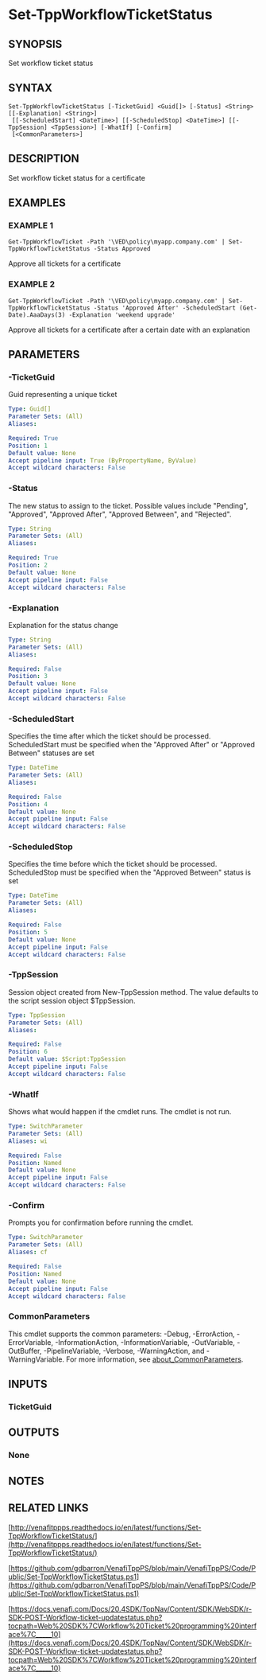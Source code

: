 # Set-TppWorkflowTicketStatus

## SYNOPSIS
Set workflow ticket status

## SYNTAX

```
Set-TppWorkflowTicketStatus [-TicketGuid] <Guid[]> [-Status] <String> [[-Explanation] <String>]
 [[-ScheduledStart] <DateTime>] [[-ScheduledStop] <DateTime>] [[-TppSession] <TppSession>] [-WhatIf] [-Confirm]
 [<CommonParameters>]
```

## DESCRIPTION
Set workflow ticket status for a certificate

## EXAMPLES

### EXAMPLE 1
```
Get-TppWorkflowTicket -Path '\VED\policy\myapp.company.com' | Set-TppWorkflowTicketStatus -Status Approved
```

Approve all tickets for a certificate

### EXAMPLE 2
```
Get-TppWorkflowTicket -Path '\VED\policy\myapp.company.com' | Set-TppWorkflowTicketStatus -Status 'Approved After' -ScheduledStart (Get-Date).AaaDays(3) -Explanation 'weekend upgrade'
```

Approve all tickets for a certificate after a certain date with an explanation

## PARAMETERS

### -TicketGuid
Guid representing a unique ticket

```yaml
Type: Guid[]
Parameter Sets: (All)
Aliases:

Required: True
Position: 1
Default value: None
Accept pipeline input: True (ByPropertyName, ByValue)
Accept wildcard characters: False
```

### -Status
The new status to assign to the ticket.
Possible values include "Pending", "Approved", "Approved After", "Approved Between", and "Rejected".

```yaml
Type: String
Parameter Sets: (All)
Aliases:

Required: True
Position: 2
Default value: None
Accept pipeline input: False
Accept wildcard characters: False
```

### -Explanation
Explanation for the status change

```yaml
Type: String
Parameter Sets: (All)
Aliases:

Required: False
Position: 3
Default value: None
Accept pipeline input: False
Accept wildcard characters: False
```

### -ScheduledStart
Specifies the time after which the ticket should be processed.
ScheduledStart must be specified when the "Approved After" or "Approved Between" statuses are set

```yaml
Type: DateTime
Parameter Sets: (All)
Aliases:

Required: False
Position: 4
Default value: None
Accept pipeline input: False
Accept wildcard characters: False
```

### -ScheduledStop
Specifies the time before which the ticket should be processed.
ScheduledStop must be specified when the "Approved Between" status is set

```yaml
Type: DateTime
Parameter Sets: (All)
Aliases:

Required: False
Position: 5
Default value: None
Accept pipeline input: False
Accept wildcard characters: False
```

### -TppSession
Session object created from New-TppSession method. 
The value defaults to the script session object $TppSession.

```yaml
Type: TppSession
Parameter Sets: (All)
Aliases:

Required: False
Position: 6
Default value: $Script:TppSession
Accept pipeline input: False
Accept wildcard characters: False
```

### -WhatIf
Shows what would happen if the cmdlet runs.
The cmdlet is not run.

```yaml
Type: SwitchParameter
Parameter Sets: (All)
Aliases: wi

Required: False
Position: Named
Default value: None
Accept pipeline input: False
Accept wildcard characters: False
```

### -Confirm
Prompts you for confirmation before running the cmdlet.

```yaml
Type: SwitchParameter
Parameter Sets: (All)
Aliases: cf

Required: False
Position: Named
Default value: None
Accept pipeline input: False
Accept wildcard characters: False
```

### CommonParameters
This cmdlet supports the common parameters: -Debug, -ErrorAction, -ErrorVariable, -InformationAction, -InformationVariable, -OutVariable, -OutBuffer, -PipelineVariable, -Verbose, -WarningAction, and -WarningVariable. For more information, see [about_CommonParameters](http://go.microsoft.com/fwlink/?LinkID=113216).

## INPUTS

### TicketGuid
## OUTPUTS

### None
## NOTES

## RELATED LINKS

[http://venafitppps.readthedocs.io/en/latest/functions/Set-TppWorkflowTicketStatus/](http://venafitppps.readthedocs.io/en/latest/functions/Set-TppWorkflowTicketStatus/)

[https://github.com/gdbarron/VenafiTppPS/blob/main/VenafiTppPS/Code/Public/Set-TppWorkflowTicketStatus.ps1](https://github.com/gdbarron/VenafiTppPS/blob/main/VenafiTppPS/Code/Public/Set-TppWorkflowTicketStatus.ps1)

[https://docs.venafi.com/Docs/20.4SDK/TopNav/Content/SDK/WebSDK/r-SDK-POST-Workflow-ticket-updatestatus.php?tocpath=Web%20SDK%7CWorkflow%20Ticket%20programming%20interface%7C_____10](https://docs.venafi.com/Docs/20.4SDK/TopNav/Content/SDK/WebSDK/r-SDK-POST-Workflow-ticket-updatestatus.php?tocpath=Web%20SDK%7CWorkflow%20Ticket%20programming%20interface%7C_____10)

